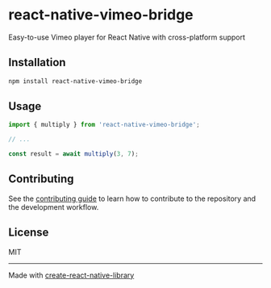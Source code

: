 # react-native-vimeo-bridge

Easy-to-use Vimeo player for React Native with cross-platform support

## Installation

```sh
npm install react-native-vimeo-bridge
```

## Usage


```js
import { multiply } from 'react-native-vimeo-bridge';

// ...

const result = await multiply(3, 7);
```


## Contributing

See the [contributing guide](CONTRIBUTING.md) to learn how to contribute to the repository and the development workflow.

## License

MIT

---

Made with [create-react-native-library](https://github.com/callstack/react-native-builder-bob)
